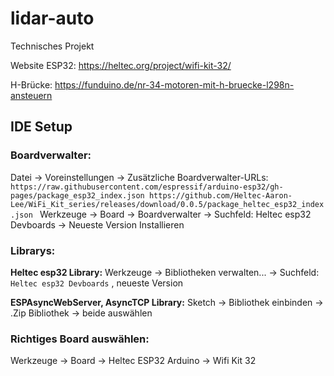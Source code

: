 # lidar-auto
Technisches Projekt

Website ESP32:  https://heltec.org/project/wifi-kit-32/ 

H-Brücke:  https://funduino.de/nr-34-motoren-mit-h-bruecke-l298n-ansteuern

## IDE Setup

### Boardverwalter:
Datei -> Voreinstellungen -> Zusätzliche Boardverwalter-URLs: 
`https://raw.githubusercontent.com/espressif/arduino-esp32/gh-pages/package_esp32_index.json
https://github.com/Heltec-Aaron-Lee/WiFi_Kit_series/releases/download/0.0.5/package_heltec_esp32_index.json
`
Werkzeuge -> Board -> Boardverwalter -> Suchfeld: Heltec esp32 Devboards  -> Neueste Version Installieren

### Librarys:
**Heltec esp32 Library:**
Werkzeuge -> Bibliotheken verwalten... -> Suchfeld: `Heltec esp32 Devboards` , neueste Version 

**ESPAsyncWebServer,  AsyncTCP Library:**
Sketch -> Bibliothek einbinden -> .Zip Bibliothek -> beide auswählen

### Richtiges Board auswählen:
Werkzeuge -> Board -> Heltec ESP32 Arduino -> Wifi Kit 32
